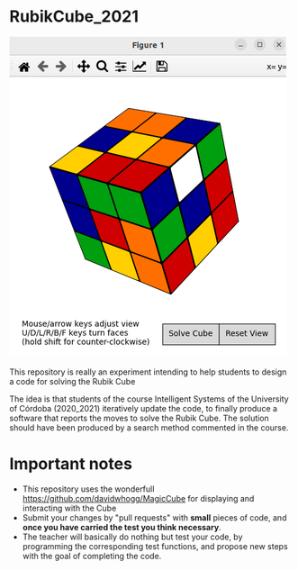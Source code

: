 # RubikCube_2021
![Screenshot of the RubikCube_2021 application](https://github.com/cgarcia-UCO/RubikCube_2021/blob/31d8c846620c5d5bc2b8ed2bf843e58c7f2289f3/rubic_2021_screenshot.png)

This repository is really an experiment intending to help students to design a code for solving the Rubik Cube

The idea is that students of the course Intelligent Systems of the University of Córdoba (2020_2021) iteratively update the code, to finally produce a software that reports the moves to solve the Rubik Cube. The solution should have been produced by a search method commented in the course.

# Important notes
* This repository uses the wonderfull https://github.com/davidwhogg/MagicCube for displaying and interacting with the Cube
* Submit your changes by "pull requests" with **small** pieces of code, and **once you have carried the test you think necessary**.
* The teacher will basically do nothing but test your code, by programming the corresponding test functions, and propose new steps with the goal of completing the code.

